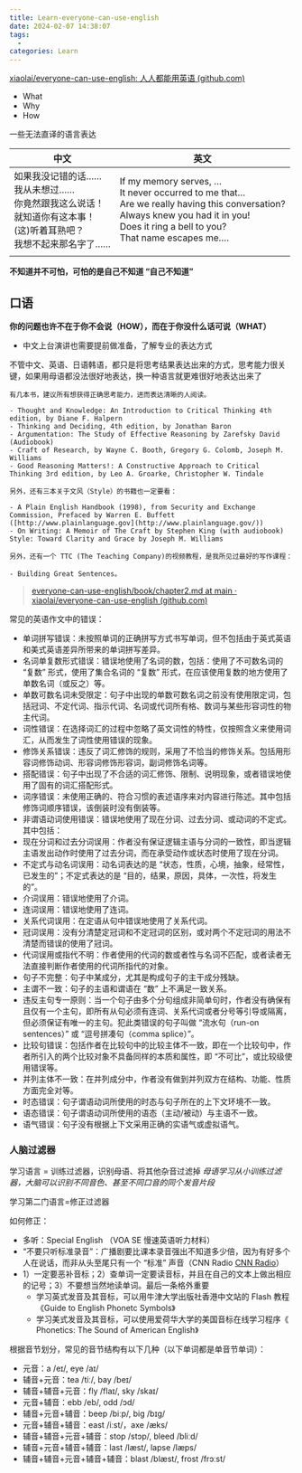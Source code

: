 ```yaml
---
title: Learn-everyone-can-use-english
date: 2024-02-07 14:38:07
tags:
  - 
categories: Learn
---
```

  
[xiaolai/everyone-can-use-english: 人人都能用英语 (github.com)](https://github.com/xiaolai/everyone-can-use-english)

- What
- Why
- How

<!-- more -->

一些无法直译的语言表达

| 中文                                                                                                                         | 英文                                                                                                                                                                                          |
| ---------------------------------------------------------------------------------------------------------------------------- | --------------------------------------------------------------------------------------------------------------------------------------------------------------------------------------------- |
| 如果我没记错的话……<br>我从未想过……<br>你竟然跟我这么说话！<br>就知道你有这本事！<br>(这)听着耳熟吧？<br>我想不起来那名字了…… | If my memory serves, …<br>It never occurred to me that…<br>Are we really having this conversation?<br>Always knew you had it in you!<br>Does it ring a bell to you?<br>That name escapes me…. |
|                                                                                                                              |                                                                                                                                                                                               |

**不知道并不可怕，可怕的是自己不知道 “自己不知道”**

## 口语

**你的问题也许不在于你不会说（HOW），而在于你没什么话可说（WHAT）**

- 中文上台演讲也需要提前做准备，了解专业的表达方式

不管中文、英语、日语韩语，都只是将思考结果表达出来的方式，思考能力很关键，如果用母语都没法很好地表达，换一种语言就更难很好地表达出来了

```
有几本书，建议所有想获得正确思考能力，进而表达清晰的人阅读。

- Thought and Knowledge: An Introduction to Critical Thinking 4th edition, by Diane F. Halpern
- Thinking and Deciding, 4th edition, by Jonathan Baron
- Argumentation: The Study of Effective Reasoning by Zarefsky David (Audiobook)
- Craft of Research, by Wayne C. Booth, Gregory G. Colomb, Joseph M. Williams
- Good Reasoning Matters!: A Constructive Approach to Critical Thinking 3rd edition, by Leo A. Groarke, Christopher W. Tindale

另外，还有三本关于文风（Style）的书籍也一定要看：

- A Plain English Handbook (1998), from Security and Exchange Commission, Prefaced by Warren E. Buffett ([http://www.plainlanguage.gov](http://www.plainlanguage.gov/))
- On Writing: A Memoir of The Craft by Stephen King (with audiobook) Style: Toward Clarity and Grace by Joseph M. Williams

另外，还有一个 TTC (The Teaching Company)的视频教程，是我所见过最好的写作课程：

- Building Great Sentences。
```

>[everyone-can-use-english/book/chapter2.md at main · xiaolai/everyone-can-use-english (github.com)](https://github.com/xiaolai/everyone-can-use-english/blob/main/book/chapter2.md#6-%E8%87%AA%E6%88%91%E6%A3%80%E6%9F%A5%E5%88%97%E8%A1%A8)

常见的英语作文中的错误：
- 单词拼写错误：未按照单词的正确拼写方式书写单词，但不包括由于英式英语和美式英语差异所带来的单词拼写差异。
- 名词单复数形式错误：错误地使用了名词的数，包括：使用了不可数名词的 “复数” 形式，使用了集合名词的 “复数” 形式，在应该使用复数的地方使用了单数名词（或反之）等。
- 单数可数名词未受限定：句子中出现的单数可数名词之前没有使用限定词，包括冠词、不定代词、指示代词、名词或代词所有格、数词与某些形容词性的物主代词。
- 词性错误：在选择词汇的过程中忽略了英文词性的特性，仅按照含义来使用词汇，从而发生了词性使用错误的现象。
- 修饰关系错误：违反了词汇修饰的规则，采用了不恰当的修饰关系。包括用形容词修饰动词、形容词修饰形容词，副词修饰名词等。
- 搭配错误：句子中出现了不合适的词汇修饰、限制、说明现象，或者错误地使用了固有的词汇搭配形式。
- 词序错误：未使用正确的、符合习惯的表述语序来对内容进行陈述。其中包括修饰词顺序错误，该倒装时没有倒装等。
- 非谓语动词使用错误：错误地使用了现在分词、过去分词、或动词的不定式。其中包括：
- 现在分词和过去分词误用：作者没有保证逻辑主语与分词的一致性，即当逻辑主语发出动作时使用了过去分词，而在承受动作或状态时使用了现在分词。
- 不定式与动名词误用：动名词表达的是 “状态，性质，心境，抽象，经常性，已发生的”；不定式表达的是 “目的，结果，原因，具体，一次性，将发生的”。
- 介词误用：错误地使用了介词。
- 连词误用：错误地使用了连词。
- 关系代词误用：在定语从句中错误地使用了关系代词。
- 冠词误用：没有分清楚定冠词和不定冠词的区别，或对两个不定冠词的用法不清楚而错误的使用了冠词。
- 代词误用或指代不明：作者使用的代词的数或者性与名词不匹配，或者读者无法直接判断作者使用的代词所指代的对象。
- 句子不完整：句子中某成分，尤其是构成句子的主干成分残缺。
- 主谓不一致：句子的主语和谓语在 “数” 上不满足一致关系。
- 违反主句专一原则：当一个句子由多个分句组成非简单句时，作者没有确保有且仅有一个主句，即所有从句必须有连词、关系代词或者分号等引导或隔离，但必须保证有唯一的主句。犯此类错误的句子叫做 “流水句（run-on sentences）” 或 “逗号拼凑句（comma splice）”。
- 比较句错误：包括作者在比较句中的比较主体不一致，即在一个比较句中，作者所引入的两个比较对象不具备同样的本质和属性，即 “不可比”，或比较级使用错误等。
- 并列主体不一致：在并列成分中，作者没有做到并列双方在结构、功能、性质方面完全对等。
- 时态错误：句子谓语动词所使用的时态与句子所在的上下文环境不一致。
- 语态错误：句子谓语动词所使用的语态（主动/被动）与主语不一致。
- 语气错误：句子没有根据上下文采用正确的实语气或虚拟语气。

### 人脑过滤器

学习语言 = 训练过滤器，识别母语、将其他杂音过滤掉
*母语学习从小训练过滤器，大脑可以识别不同音色、甚至不同口音的同个发音片段*

学习第二门语言=修正过滤器

如何修正：
- 多听：Special English （VOA SE 慢速英语听力材料）
- “不要只听标准录音”：广播剧要比课本录音强出不知道多少倍，因为有好多个人在说话，而非从头至尾只有一个 “标准” 声音（CNN Radio [CNN Radio](http://edition.cnn.com/audio/radio/radio.html)）
- 1）一定要恶补音标；2）查单词一定要读音标，并且在自己的文本上做出相应的记号；3）不要想当然地读单词。最后一条格外重要
  - 学习英式发音及其音标，可以用牛津大学出版社香港中文站的 Flash 教程《Guide to English Phonetc Symbols》
  - 学习美式发音及其音标，可以使用爱荷华大学的美国音标在线学习程序《 Phonetics: The Sound of American English》

根据音节划分，常见的音节结构有以下几种（以下单词都是单音节单词）：

- 元音：a /eɪ/, eye /aɪ/
- 辅音+元音：tea /tiː/, bay /beɪ/
- 辅音+辅音+元音：fly /flaɪ/, sky /skaɪ/
- 元音+辅音：ebb /eb/, odd /ɔd/
- 辅音+元音+辅音：beep /biːp/, big /bɪg/
- 元音+辅音+辅音：east /iːst/，axe /æks/
- 辅音+辅音+元音+辅音：stop /stɔp/, bleed /bliːd/
- 辅音+元音+辅音+辅音：last /læst/, lapse /læps/
- 辅音+辅音+元音+辅音+辅音：blast /blæst/, frost /frɔːst/

